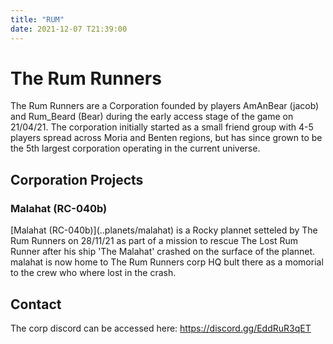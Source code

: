 ```yaml
---
title: "RUM"
date: 2021-12-07 T21:39:00
---
```


# The Rum Runners

The Rum Runners are a Corporation founded by players AmAnBear (jacob) and Rum_Beard (Bear) during the early access stage of the game on 21/04/21. The corporation initially started as a small friend group with 4-5 players spread across Moria and Benten regions, but has since grown to be the 5th largest corporation operating in the current universe.


## Corporation Projects

<!--
a section to talk about corp projects past and present. please create new sub headings for eatch project using the format '### (project name)'
-->

### Malahat (RC-040b)

<!-- basic placeholder description to add some info whilst writing the story of Mal and the stroy of the lost Rum Runner-->

<p>
[Malahat (RC-040b)](..planets/malahat) is a Rocky plannet setteled by The Rum Runners on 28/11/21 as part of a mission to rescue The Lost Rum Runner after his ship 'The Malahat' crashed on the surface of the plannet. malahat is now home to The Rum Runners corp HQ bult there as a momorial to the crew who where lost in the crash.
</p>

## Contact

The corp discord can be accessed here: https://discord.gg/EddRuR3qET 
